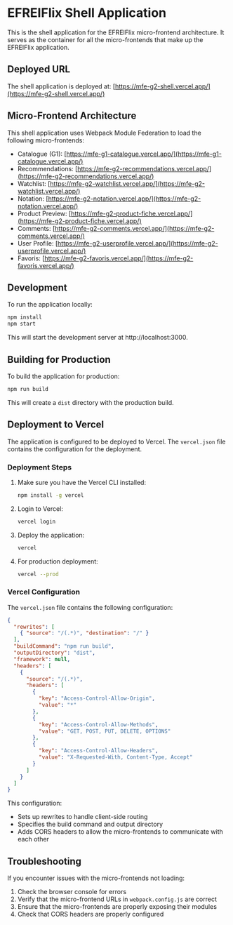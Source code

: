 # EFREIFlix Shell Application

This is the shell application for the EFREIFlix micro-frontend architecture. It serves as the container for all the micro-frontends that make up the EFREIFlix application.

## Deployed URL

The shell application is deployed at: [https://mfe-g2-shell.vercel.app/](https://mfe-g2-shell.vercel.app/)

## Micro-Frontend Architecture

This shell application uses Webpack Module Federation to load the following micro-frontends:

- Catalogue (G1): [https://mfe-g1-catalogue.vercel.app/](https://mfe-g1-catalogue.vercel.app/)
- Recommendations: [https://mfe-g2-recommendations.vercel.app/](https://mfe-g2-recommendations.vercel.app/)
- Watchlist: [https://mfe-g2-watchlist.vercel.app/](https://mfe-g2-watchlist.vercel.app/)
- Notation: [https://mfe-g2-notation.vercel.app/](https://mfe-g2-notation.vercel.app/)
- Product Preview: [https://mfe-g2-product-fiche.vercel.app/](https://mfe-g2-product-fiche.vercel.app/)
- Comments: [https://mfe-g2-comments.vercel.app/](https://mfe-g2-comments.vercel.app/)
- User Profile: [https://mfe-g2-userprofile.vercel.app/](https://mfe-g2-userprofile.vercel.app/)
- Favoris: [https://mfe-g2-favoris.vercel.app/](https://mfe-g2-favoris.vercel.app/)

## Development

To run the application locally:

```bash
npm install
npm start
```

This will start the development server at http://localhost:3000.

## Building for Production

To build the application for production:

```bash
npm run build
```

This will create a `dist` directory with the production build.

## Deployment to Vercel

The application is configured to be deployed to Vercel. The `vercel.json` file contains the configuration for the deployment.

### Deployment Steps

1. Make sure you have the Vercel CLI installed:
   ```bash
   npm install -g vercel
   ```

2. Login to Vercel:
   ```bash
   vercel login
   ```

3. Deploy the application:
   ```bash
   vercel
   ```

4. For production deployment:
   ```bash
   vercel --prod
   ```

### Vercel Configuration

The `vercel.json` file contains the following configuration:

```json
{
  "rewrites": [
    { "source": "/(.*)", "destination": "/" }
  ],
  "buildCommand": "npm run build",
  "outputDirectory": "dist",
  "framework": null,
  "headers": [
    {
      "source": "/(.*)",
      "headers": [
        {
          "key": "Access-Control-Allow-Origin",
          "value": "*"
        },
        {
          "key": "Access-Control-Allow-Methods",
          "value": "GET, POST, PUT, DELETE, OPTIONS"
        },
        {
          "key": "Access-Control-Allow-Headers",
          "value": "X-Requested-With, Content-Type, Accept"
        }
      ]
    }
  ]
}
```

This configuration:
- Sets up rewrites to handle client-side routing
- Specifies the build command and output directory
- Adds CORS headers to allow the micro-frontends to communicate with each other

## Troubleshooting

If you encounter issues with the micro-frontends not loading:

1. Check the browser console for errors
2. Verify that the micro-frontend URLs in `webpack.config.js` are correct
3. Ensure that the micro-frontends are properly exposing their modules
4. Check that CORS headers are properly configured 